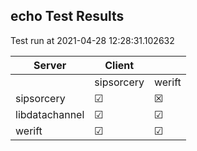 ## echo Test Results
Test run at 2021-04-28 12:28:31.102632

| Server      | Client      |             |
|-------------|-------------|-------------|
|             | sipsorcery  | werift      |
| sipsorcery  | &#9745;     | &#x2612;    |
| libdatachannel| &#9745;     | &#9745;     |
| werift      | &#9745;     | &#9745;     |
